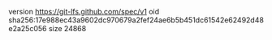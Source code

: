 version https://git-lfs.github.com/spec/v1
oid sha256:17e988ec43a9602dc970679a2fef24ae6b5b451dc61542e62492d48e2a25c056
size 24868
